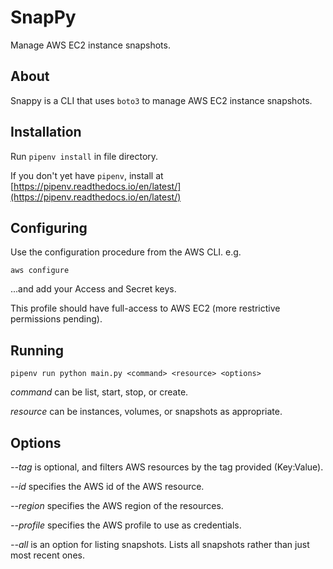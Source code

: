# SnapPy

Manage AWS EC2 instance snapshots.

## About

Snappy is a CLI that uses `boto3` to manage AWS EC2 instance snapshots.

## Installation

Run `pipenv install` in file directory.

If you don't yet have `pipenv`, install at [https://pipenv.readthedocs.io/en/latest/](https://pipenv.readthedocs.io/en/latest/)

## Configuring

Use the configuration procedure from the AWS CLI. e.g.

`aws configure`

...and add your Access and Secret keys.

This profile should have full-access to AWS EC2 (more restrictive permissions pending).

## Running

`pipenv run python main.py <command> <resource> <options>`

*command* can be list, start, stop, or create.

*resource* can be instances, volumes, or snapshots as appropriate.

## Options

*--tag* is optional, and filters AWS resources by the tag provided (Key:Value).

*--id* specifies the AWS id of the AWS resource.

*--region* specifies the AWS region of the resources.

*--profile* specifies the AWS profile to use as credentials.

*--all* is an option for listing snapshots. Lists all snapshots rather than just most recent ones.
